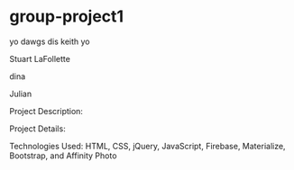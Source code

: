 # group-project1


yo dawgs dis keith yo


Stuart LaFollette


dina


Julian


Project Description:







Project Details:

Technologies Used: HTML, CSS, jQuery, JavaScript, Firebase, Materialize, Bootstrap, and Affinity Photo



